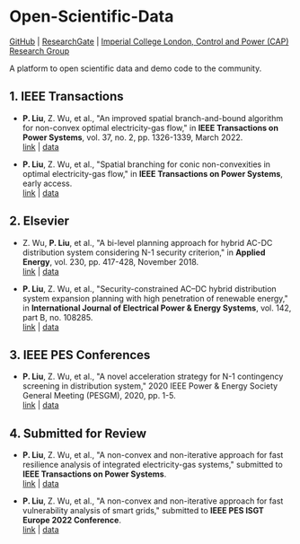 # Open-Scientific-Data

[GitHub](https://github.com/TesLarry) | 
[ResearchGate](https://www.researchgate.net/profile/Pengxiang-Liu) |
[Imperial College London, Control and Power (CAP) Research Group](https://www.imperial.ac.uk/electrical-engineering/research/control-and-power/) 

A platform to open scientific data and demo code to the community. 

## 1. IEEE Transactions

* **P. Liu**, Z. Wu, et al., "An improved spatial branch-and-bound algorithm for non-convex optimal electricity-gas flow," in **IEEE Transactions on Power Systems**, vol. 37, no. 2, pp. 1326-1339, March 2022.\
[link](https://ieeexplore.ieee.org/document/9507323) | [data](https://github.com/TesLarry/open-scientific-data/tree/main/journal-articles/01-TPWRS-00162-2021)

- **P. Liu**, Z. Wu, et al., "Spatial branching for conic non-convexities in optimal electricity-gas flow," in **IEEE Transactions on Power Systems**, early access.\
[link](https://ieeexplore.ieee.org/document/9953559) | [data]()

## 2. Elsevier

- Z. Wu, **P. Liu**, et al., "A bi-level planning approach for hybrid AC-DC distribution system considering N-1 security criterion," in **Applied Energy**, vol. 230, pp. 417-428, November 2018.\
[link](https://www.sciencedirect.com/science/article/pii/S0306261918312807) | [data]()

- **P. Liu**, Z. Wu, et al., "Security-constrained AC–DC hybrid distribution system expansion planning with high penetration of renewable energy," in **International Journal of Electrical Power & Energy Systems**, vol. 142, part B, no. 108285.\
[link](https://www.sciencedirect.com/science/article/pii/S0142061522003064) | [data](https://github.com/TesLarry/open-scientific-data/tree/main/journal-articles/02-IJEPES-D-21-02944)

## 3. IEEE PES Conferences

- **P. Liu**, Z. Wu, et al., "A novel acceleration strategy for N-1 contingency screening in distribution system," 2020 IEEE Power & Energy Society General Meeting (PESGM), 2020, pp. 1-5.\
[link](https://ieeexplore.ieee.org/document/9281445) | [data]()

## 4. Submitted for Review

- **P. Liu**, Z. Wu, et al., "A non-convex and non-iterative approach for fast resilience analysis of integrated electricity-gas systems," submitted to **IEEE Transactions on Power Systems**.\
[link]() | [data](https://github.com/TesLarry/open-scientific-data/tree/main/research/NCNI_resilience_analysis_of_IEGS)


- **P. Liu**, Z. Wu, et al., "A non-convex and non-iterative approach for fast vulnerability analysis of smart grids," submitted to **IEEE PES ISGT Europe 2022 Conference**.\
[link]() | [data]()